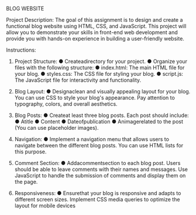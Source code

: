 BLOG WEBSITE

 Project Description:
 The goal of this assignment is to design and create a functional blog website using HTML, CSS,
 and JavaScript. This project will allow you to demonstrate your skills in front-end web
 development and provide you with hands-on experience in building a user-friendly website.
 
 Instructions:
 1. Project Structure:
 ● Createadirectory for your project.
 ● Organize your files with the following structure:
 ● index.html: The main HTML file for your blog.
 ● styles.css: The CSS file for styling your blog.
 ● script.js: The JavaScript file for interactivity and functionality.

2. Blog Layout:
 ● Designaclean and visually appealing layout for your blog. You can use CSS to style your
 blog's appearance. Pay attention to typography, colors, and overall aesthetics.

 3. Blog Posts:
 ● Createat least three blog posts. Each post should include:
 ● Atitle
 ● Content
● Dateofpublication
 ● Animagerelated to the post (You can use placeholder images).

 4. Navigation:
 ● Implement a navigation menu that allows users to navigate between the different blog
 posts. You can use HTML lists for this purpose.

 5. Comment Section:
 ● Addacommentsection to each blog post. Users should be able to leave comments with
 their names and messages. Use JavaScript to handle the submission of comments and
 display them on the page.

 6. Responsiveness:
 ● Ensurethat your blog is responsive and adapts to different screen sizes. Implement CSS
 media queries to optimize the layout for mobile devices

